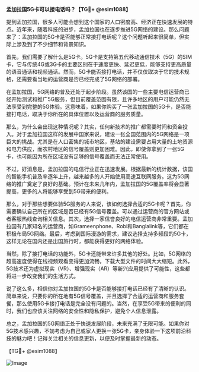 **孟加拉国5G卡可以接电话吗？【TG💪+ @esim1088】**

提到孟加拉国，很多人可能会想到这个国家的人口密度高、经济正在快速发展的特点。近年来，随着科技的进步，孟加拉国也在逐步推进5G网络的建设。那么问题来了：孟加拉国的5G卡是否能够正常接打电话呢？这个问题听起来很简单，但实际上涉及到了不少细节和背景知识。

首先，我们需要了解什么是5G卡。5G卡是支持第五代移动通信技术（5G）的SIM卡，它与传统4G或3G卡的主要区别在于速度更快、延迟更低，能够支持更高质量的语音通话和视频通话。然而，5G卡能否接打电话，并不仅仅取决于它的技术规格，还需要看当地的运营商是否已经完成了5G网络的部署。

在孟加拉国，5G网络的普及还处于起步阶段。虽然该国的一些主要电信运营商已经开始测试和推广5G服务，但目前覆盖范围有限，且许多地区的用户可能仍然无法享受到完整的5G体验。这意味着，如果你购买了一张孟加拉国的5G卡，是否能接打电话，取决于你所在的具体位置以及运营商的服务质量。

那么，为什么会出现这种情况呢？其实，任何新技术的推广都需要时间和资金投入。对于孟加拉国这样的发展中国家来说，建设一张全国范围内的5G网络是一项巨大的挑战。尤其是在人口密集的城市地区，基站的建设需要占用大量的土地资源和电力供应，而农村地区的信号覆盖则更加困难。因此，即使你拿到了一张5G卡，也可能因为所在区域没有足够的信号覆盖而无法正常使用。

不过，好消息是，孟加拉国的电信行业正在迅速发展。根据最新的统计数据，该国的智能手机普及率逐年上升，越来越多的人开始使用高速互联网服务。这为5G网络的推广奠定了良好的基础。预计在未来几年内，孟加拉国的5G覆盖率将会显著提高，更多的人将能够享受到5G带来的便利。

那么，对于那些想要体验5G服务的人来说，该如何选择合适的5G卡呢？首先，你需要确认自己所在的区域是否已经有5G信号覆盖。可以通过运营商的官方网站或者客服热线查询相关信息。其次，选择一家信誉良好的电信运营商非常重要。孟加拉国有几家知名的运营商，如Grameenphone、Robi和Banglalink等，它们都在积极布局5G网络。最后，考虑到国际漫游的需求，建议选择支持多频段的5G卡，这样无论在国内还是出国旅行时，都能获得更好的网络体验。

当然，除了接打电话的功能外，5G卡还能带来许多其他的好处。比如，5G网络的超高速度使得在线视频观看变得更加流畅，下载大型文件的时间大大缩短。此外，5G技术还为虚拟现实（VR）、增强现实（AR）等新兴应用提供了可能性，这些都将进一步改变我们的生活方式。

说了这么多，相信你对孟加拉国的5G卡是否能够接打电话已经有了清晰的认识。简单来说，只要你的所在地有5G信号覆盖，并且选择了合适的运营商和服务套餐，那么使用5G卡接打电话是完全没有问题的。当然，在享受5G带来的便利的同时，我们也应该关注网络的安全性和隐私保护，避免个人信息泄露。

总之，孟加拉国的5G网络正处于快速发展阶段，未来充满了无限可能。如果你对5G技术感兴趣，不妨考虑为自己或家人更换一张5G卡，亲身体验一下这项前沿科技的魅力吧！记得关注相关的信息更新，以便及时掌握最新的动态。

【TG💪+ @esim1088】

![Image](https://i.postimg.cc/4NQfJmqS/Snipaste-2025-05-13-00-14-12.png)